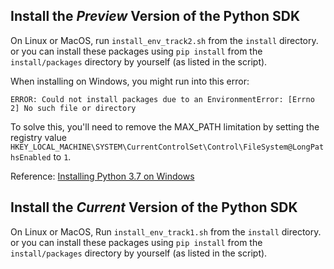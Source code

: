 ## Install the *Preview* Version of the Python SDK
On Linux or MacOS, run `install_env_track2.sh` from the `install` directory.
or you can install these packages using `pip install` from the `install/packages` directory by yourself (as listed in the script).

When installing on Windows, you might run into this error:

    ERROR: Could not install packages due to an EnvironmentError: [Errno 2] No such file or directory

To solve this, you'll need to remove the MAX_PATH limitation by setting the registry value `HKEY_LOCAL_MACHINE\SYSTEM\CurrentControlSet\Control\FileSystem@LongPathsEnabled` to `1`.

Reference: [Installing Python 3.7 on Windows](https://docs.python.org/3.7/using/windows.html)

## Install the *Current* Version of the Python SDK
On Linux or MacOS, Run `install_env_track1.sh` from the `install` directory.  
or you can install these packages using `pip install` from the `install/packages` directory by yourself (as listed in the script).
